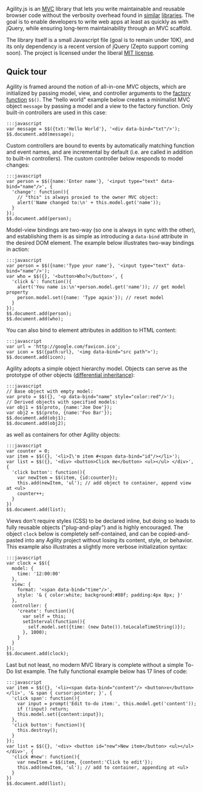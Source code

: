 Agility.js is an [MVC](http://en.wikipedia.org/wiki/Model%E2%80%93view%E2%80%93controller) library that lets you write maintainable and reusable browser code without the verbosity overhead found in [similar](http://documentcloud.github.com/backbone/) [libraries](http://www.sproutcore.com/). The goal is to enable developers to write web apps at least as quickly as with jQuery, while ensuring long-term maintainability through an MVC scaffold.

The library itself is a small Javascript file (goal is to remain under 10K), and its only dependency is a recent version of jQuery (Zepto support coming soon). The project is licensed under the liberal [MIT license](https://github.com/arturadib/agility/blob/master/LICENSE).

## Quick tour

Agility is framed around the notion of all-in-one MVC objects, which are initialized by passing model, view, and controller arguments to the [factory function](docs.html#factory) `$$()`. The "hello world" example below creates a minimalist MVC object `message` by passing a model and a view to the factory function. Only built-in controllers are used in this case:

    :::javascript
    var message = $$({txt:'Hello World'}, '<div data-bind="txt"/>');
    $$.document.add(message);
<div class="demo"></div>

Custom controllers are bound to events by automatically matching function and event names, and are incremental by default (i.e. are called in addition to built-in controllers). The custom controller below responds to model changes:

    :::javascript
    var person = $$({name:'Enter name'}, '<input type="text" data-bind="name"/>', {
      'change': function(){
        // "this" is always proxied to the owner MVC object:
        alert('Name changed to:\n' + this.model.get('name'));
      }
    });
    $$.document.add(person);
<div class="demo"></div>

Model-view bindings are two-way (so one is always in sync with the other), and establishing them is as simple as introducing a `data-bind` attribute in the desired DOM element. The example below illustrates two-way bindings in action:

    :::javascript
    var person = $$({name:'Type your name'}, '<input type="text" data-bind="name"/>');
    var who = $$({}, '<button>Who?</button>', {
      'click &': function(){
        alert('You name is:\n'+person.model.get('name')); // get model property
        person.model.set({name: 'Type again'}); // reset model
      }
    });
    $$.document.add(person);
    $$.document.add(who);
<div class="demo"></div>

You can also bind to element attributes in addition to HTML content:

    :::javascript
    var url = 'http://google.com/favicon.ico';
    var icon = $$({path:url}, '<img data-bind="src path">');
    $$.document.add(icon);
<div class="demo"></div>

Agility adopts a simple object hierarchy model. Objects can serve as the prototype of other objects ([differential inheritance](http://en.wikipedia.org/wiki/Differential_inheritance)):

    :::javascript
    // Base object with empty model:
    var proto = $$({}, '<p data-bind="name" style="color:red"/>');
    // Derived objects with specified models:
    var obj1 = $$(proto, {name:'Joe Doe'});
    var obj2 = $$(proto, {name:'Foo Bar'});
    $$.document.add(obj1);
    $$.document.add(obj2);
<div class="demo"></div>

as well as containers for other Agility objects:

    :::javascript
    var counter = 0;
    var item = $$({}, '<li>I\'m item #<span data-bind="id"/></li>');
    var list = $$({}, '<div> <button>Click me</button> <ul></ul> </div>', {
      'click button': function(){
        var newItem = $$(item, {id:counter});
        this.add(newItem, 'ul'); // add object to container, append view at <ul>
        counter++;
      }
    })    
    $$.document.add(list);
<div class="demo"></div>

Views don't require styles (CSS) to be declared inline, but doing so leads to fully reusable objects ("plug-and-play") and is highly encouraged. The object `clock` below is completely self-contained, and can be copied-and-pasted into any Agility project without losing its content, style, or behavior. This example also illustrates a slightly more verbose initialization syntax:

    :::javascript
    var clock = $$({
      model: {
        time: '12:00:00'
      },
      view: {
        format: '<span data-bind="time"/>',
        style: '& { color:white; background:#88f; padding:4px 8px; }'
      },
      controller: {
        'create': function(){          
          var self = this;
          setInterval(function(){
            self.model.set({time: (new Date()).toLocaleTimeString()});
          }, 1000);
        }
      }
    });
    $$.document.add(clock);
<div class="demo"></div>

Last but not least, no modern MVC library is complete without a simple To-Do list example. The fully functional example below has 17 lines of code:

    :::javascript
    var item = $$({}, '<li><span data-bind="content"/> <button>x</button></li>', '& span { cursor:pointer; }', {
      'click span': function(){
        var input = prompt('Edit to-do item:', this.model.get('content'));
        if (!input) return;
        this.model.set({content:input});
      },
      'click button': function(){
        this.destroy();
      }
    });
    var list = $$({}, '<div> <button id="new">New item</button> <ul></ul> </div>', {
      'click #new': function(){
        var newItem = $$(item, {content:'Click to edit'});
        this.add(newItem, 'ul'); // add to container, appending at <ul>
      }
    })    
    $$.document.add(list);
<div class="demo"></div>
